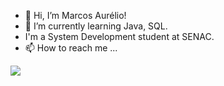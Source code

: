- 👋 Hi, I’m Marcos Aurélio!
- 🌱 I’m currently learning Java, SQL.
- I'm a System Development student at SENAC.
- 📫 How to reach me ...

<div>
  <a href="https://www.linkedin.com/in/marcos-junior-a6044b211/" target="_blank"><img src="https://img.shields.io/badge/LinkedIn-0077B5?style=for-the-badge&logo=linkedin&logoColor=white" target="_blank"></a>
</div>

<!---
marcosarl1/marcosarl1 is a ✨ special ✨ repository because its `README.md` (this file) appears on your GitHub profile.
You can click the Preview link to take a look at your changes.
--->
